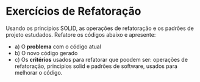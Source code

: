 
# Exercícios de Refatoração

Usando os princípios SOLID, as operações de refatoração e os padrões de projeto estudados. Refatore os códigos abaixo e apresente:
- a) O **problema** com o código atual
- b) O novo código gerado
- c) Os **critérios** usados para refatorar que poodem ser: operações de refatoração,
principios solid e padrões de software, usados para melhorar o código.



